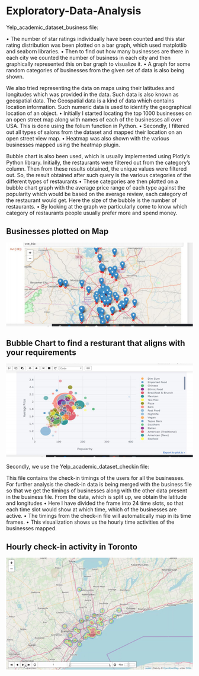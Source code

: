 # Exploratory-Data-Analysis
Yelp_academic_dataset_business file:

• The number of star ratings individually have been counted and this star rating distribution was been plotted on a bar graph, which used matplotlib and seaborn libraries. • Then to find out how many businesses are there in each city we counted the number of business in each city and then graphically represented this on bar graph to visualize it. • A graph for some random categories of businesses from the given set of data is also being shown.

We also tried representing the data on maps using their latitudes and longitudes which was provided in the data. Such data is also known as geospatial data. The Geospatial data is a kind of data which contains location information. Such numeric data is used to identify the geographical location of an object. • Initially I started locating the top 1000 businesses on an open street map along with names of each of the businesses all over USA. This is done using the folium function in Python. • Secondly, I filtered out all types of salons from the dataset and mapped their location on an open street view map. • Heatmap was also shown with the various businesses mapped using the heatmap plugin.


Bubble chart is also been used, which is usually implemented using Plotly’s Python library. Initially, the restaurants were filtered out from the category’s column. Then from these results obtained, the unique values were filtered out. So, the result obtained after such query is the various categories of the different types of restaurants • These categories are then plotted on a bubble chart graph with the average price range of each type against the popularity which would be based on the average review, each category of the restaurant would get. Here the size of the bubble is the number of restaurants. • By looking at the graph we particularly come to know which category of restaurants people usually prefer more and spend money.

<h2>Businesses plotted on Map</h2>

![](business.PNG)

<h2>Bubble Chart to find a resturant that aligns with your requirements</h2>

![](plotly.PNG)


Secondly, we use the Yelp_academic_dataset_checkin file:

This file contains the check-in timings of the users for all the businesses. For further analysis the check-in data is being merged with the business file so that we get the timings of businesses along with the other data present in the business file. From the data, which is split up, we obtain the latitude and longitudes • Here I have divided the frame into 24 time slots, so that each time slot would show at which time, which of the businesses are active. • The timings from the check-in file will automatically map in its time frames. • This visualization shows us the hourly time activities of the businesses mapped.

<H2>Hourly check-in activity in Toronto</H2>

![](hourly_activity.gif)
